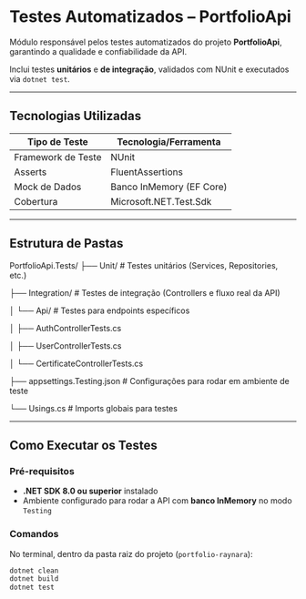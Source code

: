 # Testes Automatizados – PortfolioApi

Módulo responsável pelos testes automatizados do projeto **PortfolioApi**, garantindo a qualidade e confiabilidade da API.

Inclui testes **unitários** e **de integração**, validados com NUnit e executados via `dotnet test`.  

---

## Tecnologias Utilizadas

| Tipo de Teste     | Tecnologia/Ferramenta        |
| ----------------- | ---------------------------- |
| Framework de Teste| NUnit                        |
| Asserts           | FluentAssertions             |
| Mock de Dados     | Banco InMemory (EF Core)     |
| Cobertura         | Microsoft.NET.Test.Sdk       |

---

## Estrutura de Pastas

PortfolioApi.Tests/
├── Unit/ # Testes unitários (Services, Repositories, etc.)

├── Integration/ # Testes de integração (Controllers e fluxo real da API)

│ └── Api/ # Testes para endpoints específicos

│ ├── AuthControllerTests.cs

│ ├── UserControllerTests.cs

│ └── CertificateControllerTests.cs

├── appsettings.Testing.json # Configurações para rodar em ambiente de teste

└── Usings.cs # Imports globais para testes



---

## Como Executar os Testes

### Pré-requisitos
- **.NET SDK 8.0 ou superior** instalado
- Ambiente configurado para rodar a API com **banco InMemory** no modo `Testing`

### Comandos

No terminal, dentro da pasta raiz do projeto (`portfolio-raynara`):

```bash
dotnet clean
dotnet build
dotnet test
